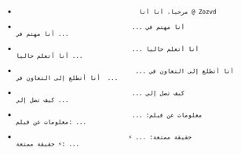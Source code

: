 -                                        مرحبا، أنا أنا @ Zozvd                                      
-                                      أنا مهتم في ...                           أنا مهتم في ...                                                              
-                                      أنا أتعلم حاليا ...                           أنا أتعلم حاليا ...                                                              
-                                      ️ أنا أتطلع إلى التعاون في ...                           ️ أنا أتطلع إلى التعاون في ...                                                              
-                                      كيف تصل إلي ...                           كيف تصل إلي ...                                                              
-                                      معلومات عن فيلم: ...                           معلومات عن فيلم: ...                                                              
-                                     ⚡ حقيقة ممتعة: ...                           ⚡ حقيقة ممتعة: ...                                                             

<!---
Zozvd / Zozvd هو مستودع خاص لأن README.md (هذا الملف) يظهر على ملف تعريف GitHub الخاص بك.
يمكنك النقر فوق رابط العرض لإلقاء نظرة على التغييرات الخاصة بك.
--->

